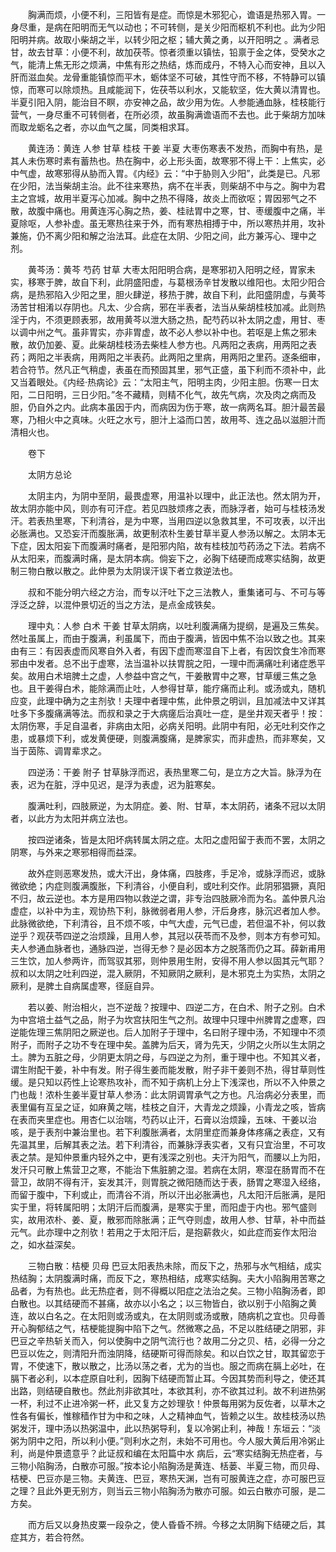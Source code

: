 <!-- { "loadSidebar": true } -->
　　胸满而烦，小便不利，三阳皆有是症。而惊是木邪犯心，谵语是热邪入胃。一身尽重，是病在阳明而无气以动也；不可转侧，是关少阳而枢机不利也。此为少阳阳明并病。故取小柴胡之半，以转少阳之枢；辅大黄之勇，以开阳明之 。满者忌甘，故去甘草：小便不利，故加茯苓。惊者须重以镇怯，铅禀于金之体，受癸水之气，能清上焦无形之烦满，中焦有形之热结，炼而成丹，不特入心而安神，且以入肝而滋血矣。龙骨重能镇惊而平木，蛎体坚不可破，其性守而不移，不特静可以镇惊，而寒可以除烦热。且咸能润下，佐茯苓以利水，又能软坚，佐大黄以清胃也。半夏引阳入阴，能治目不瞑，亦安神之品，故少用为佐。人参能通血脉，桂枝能行营气，一身尽重不可转侧者，在所必须，故虽胸满谵语而不去也。此于柴胡方加味而取龙蛎名之者，亦以血气之属，同类相求耳。

　　黄连汤：黄连 人参 甘草 桂枝 干姜 半夏 大枣伤寒表不发热，而胸中有热，是其人未伤寒时素有蓄热也。热在胸中，必上形头面，故寒邪不得上干：上焦实，必中气虚，故寒邪得从胁而入胃。《内经》云：“中于胁则入少阳”，此类是已。凡邪在少阳，法当柴胡主治。此不往来寒热，病不在半表，则柴胡不中与之。胸中为君主之宫城，故用半夏泻心加减。胸中之热不得降，故炎上而欲呕；胃因邪气之不散，故腹中痛也。用黄连泻心胸之热，姜、桂祛胃中之寒，甘、枣缓腹中之痛，半夏除呕，人参补虚。虽无寒热往来于外，而有寒热相搏于中，所以寒热并用，攻补兼施，仍不离少阳和解之治法耳。此症在太阴、少阳之间，此方兼泻心、理中之剂。

　　黄芩汤：黄芩 芍药 甘草 大枣太阳阳明合病，是寒邪初入阳明之经，胃家未实，移寒于脾，故自下利，此阴盛阳虚，与葛根汤辛甘发散以维阳也。太阳少阳合病，是热邪陷入少阳之里，胆火肆逆，移热于脾，故自下利，此阳盛阴虚，与黄芩汤苦甘相淆以存阴也。凡太、少合病，邪在半表者，法当从柴胡桂枝加减。此则热淫于内，不须更顾表邪，故用黄芩以泄大肠之热，配芍药以补太阴之虚，用甘、枣以调中州之气。虽非胃实，亦非胃虚，故不必人参以补中也。若呕是上焦之邪未散，故仍加姜、夏。此柴胡桂枝汤去柴桂人参方也。凡两阳之表病，用两阳之表药；两阳之半表病，用两阳之半表药。此两阳之里病，用两阳之里药。逐条细审，若合符节。然凡正气稍虚，表虽在而预固其里，邪气正盛，虽下利而不须补中，此又当着眼处。《内经·热病论》云：“太阳主气，阳明主肉，少阳主胆。伤寒一日太阳，二日阳明，三日少阳。”冬不藏精，则精不化气，故先气病，次及肉之病而及胆，仍自外之内。此病本虽因于内，而病因为伤于寒，故一病两名耳。胆汁最苦最寒，乃相火中之真味。火旺之水亏，胆汁上溢而口苦，故用芩、连之品以滋胆汁而清相火也。

　　卷下

　　太阴方总论

　　太阴主内，为阴中至阴，最畏虚寒，用温补以理中，此正法也。然太阴为开，故太阴亦能中风，则亦有可汗症。若见四肢烦疼之表，而脉浮者，始可与桂枝汤发汗。若表热里寒，下利清谷，是为中寒，当用四逆以急救其里，不可攻表，以汗出必胀满也。又恐妄汗而腹胀满，故更制浓朴生姜甘草半夏人参汤以解之。太阴本无下症，因太阳妄下而腹满时痛者，是阳邪内陷，故有桂枝加芍药汤之下法。若病不从太阳来，而腹满时痛，是太阴本病。倘妄下之，必胸下结硬而成寒实结胸，故更制三物白散以散之。此仲景为太阴误汗误下者立救逆法也。

　　叔和不能分明六经之方治，而专以汗吐下之三法教人，重集诸可与、不可与等浮泛之辞，以混仲景切近的当之方法，是点金成铁矣。

　　理中丸：人参 白术 干姜 甘草太阴病，以吐利腹满痛为提纲，是遍及三焦矣。然吐虽属上，而由于腹满，利虽属下，而由于腹满，皆因中焦不治以致之也。其来由有三：有因表虚而风寒自外入者，有因下虚而寒湿自下上者，有因饮食生冷而寒邪由中发者。总不出于虚寒，法当温补以扶胃脘之阳，一理中而满痛吐利诸症悉平矣。故用白术培脾土之虚，人参益中宫之气，干姜散胃中之寒，甘草缓三焦之急也。且干姜得白术，能除满而止吐，人参得甘草，能疗痛而止利。或汤或丸，随机应变，此理中确为之主剂欤！夫理中者理中焦，此仲景之明训，且加减法中又详其吐多下多腹痛满等法。而叔和录之于大病瘥后治真吐一症，是坐井观天者乎！按：太阴伤寒，手足自温者，非病由太阳，必病关阳明。此阴中有阳，必无吐利交作之患，或暴烦下利，或发黄便硬，则腹满腹痛，是脾家实，而非虚热，而非寒矣，又当于茵陈、调胃辈求之。

　　四逆汤：干姜 附子 甘草脉浮而迟，表热里寒二句，是立方之大旨。脉浮为在表，迟为在脏，浮中见迟，是浮为表虚，迟为脏寒矣。

　　腹满吐利，四肢厥逆，为太阴症。姜、附、甘草，本太阴药，诸条不冠以太阴者，以此方为太阳并病立法也。

　　按四逆诸条，皆是太阳坏病转属太阴之症。太阳之虚阳留于表而不罢，太阴之阴寒，与外来之寒邪相得而益深。

　　故外症则恶寒发热，或大汗出，身体痛，四肢疼，手足冷，或脉浮而迟，或脉微欲绝；内症则腹满腹胀，下利清谷，小便自利，或吐利交作。此阴邪猖獗，真阳不归，故云逆也。本方是用四物以救逆之谓，非专治四肢厥冷而为名。盖仲景凡治虚症，以补中为主，观协热下利，脉微弱者用人参，汗后身疼，脉沉迟者加人参。此脉微欲绝，下利清谷，且不烦不咳，中气大虚，元气已虚，若但温不补，何以救逆乎？观茯苓四逆之治烦躁，且用人参，其冠以茯苓而不及参，则本方有参可知。夫人参通血脉者也，通脉四逆，岂得无参？是必因本方之脱落而仍之耳。薛新甫用三生饮，加人参两许，而驾驭其邪，则仲景用生附，安得不用人参以固其元气耶？叔和以太阴之吐利四逆，混入厥阴，不知厥阴之厥利，是木邪克土为实热，太阴之厥利，是脾土自病属虚寒，径庭自异。

　　若以姜、附治相火，岂不逆哉？按理中、四逆二方，在白术、附子之别。白术为中宫培土益气之品，附子为坎宫扶阳生气之剂。故理中只理中州脾胃之虚寒，四逆能佐理三焦阴阳之厥逆也。后人加附子于理中，名曰附子理中汤，不知理中不须附子，而附子之功不专在理中矣。盖脾为后天，肾为先天，少阴之火所以生太阴之土。脾为五脏之母，少阴更太阴之母，与四逆之为剂，重于理中也。不知其义者，谓生附配干姜，补中有发。附子得生姜而能发散，附子非干姜则不热，得甘草则性缓。是只知以药性上论寒热攻补，而不知于病机上分上下浅深也，所以不入仲景之门也哉！浓朴生姜半夏甘草人参汤：此太阴调胃承气之方也。凡治病必分表里，而表里偏有互呈之证，如麻黄之喘，桂枝之自汗，大青龙之烦躁，小青龙之咳，皆病在表而夹里症也。用杏仁以治喘，芍药以止汗，石膏以治烦躁，五味、干姜以治咳，是于表剂中兼治里也。若下利腹胀满者，太阴里症而兼身体疼痛之表症，又有先温其里，后解其表之法。若下利清谷，而兼脉浮表实者，又有只宜治里，不可攻表之禁。是知仲景重内轻外之中，更有浅深之别也。夫汗为阳气，而腰以上为阳，发汗只可散上焦营卫之寒，不能治下焦脏腑之湿。若病在太阴，寒湿在肠胃而不在营卫，故阴不得有汗，妄发其汗，则胃脘之微阳随而达于表，肠胃之寒湿入经络，而留于腹中，下利或止，而清谷不消，所以汗出必胀满也，凡太阳汗后胀满，是阳实于里，将转属阳明；太阴汗后而腹满，是寒实于里，而阳虚于内也。邪气盛则实，故用浓朴、姜、夏，散邪而除胀满；正气夺则虚，故用人参、甘草，补中而益元气。此亦理中之剂欤！若用之于太阳汗后，是抱薪救火，如此症而妄作太阳治之，如水益深矣。

　　三物白散：桔梗 贝母 巴豆太阳表热未除，而反下之，热邪与水气相结，成实热结胸；太阴腹满时痛，而反下之，寒热相结，成寒实结胸。夫大小陷胸用苦寒之品者，为有热也。此无热症者，则不得概以阳症之法治之矣。三物小陷胸汤者，即白散也。以其结硬而不甚痛，故亦以小名之；以三物皆白，欲以别于小陷胸之黄连，故以白名之。在太阳则或汤或丸，在太阴则或汤或散，随病机之宜也。贝母善开心胸郁结之气，桔梗能提胸中陷下之气。然微寒之品，不足以胜结硬之阴邪，非巴豆之辛热斩关而入，何以使胸中之阴气流行也？故用二分之贝、桔，必得一分之巴豆以佐之，则清阳升而浊阴降，结硬斯可得而除矣。和以白饮之甘，取其留恋于胃，不使速下，散以散之，比汤以荡之者，尤为的当也。服之而病在膈上必吐，在膈下者必利，以本症原自吐利，因胸下结硬而暂止耳。今因其势而利导之，使还其出路，则结硬自散也。然此剂非欲其吐，本欲其利，亦不欲其过利。故不利进热粥一杯，利过不止进冷粥一杯，此又复方之妙理欤！仲景每用粥为反佐者，以草木之性各有偏长，惟稼穑作甘为中和之味，人之精神血气，皆赖之以生。故桂枝汤以热粥发汗，理中汤以热粥温中，此以热粥导利，复以冷粥止利，神哉！东垣云：“淡粥为阴中之阳，所以利小便。”则利水之剂，未始不可用也。今人服大黄后用冷粥止利，尚是仲景遗意乎？此证叔和编在太阳篇中水 病后，云“寒实结胸无热症者，与三物小陷胸汤，白散亦可服。”按本论小陷胸汤是黄连、栝蒌、半夏三物，而贝母、桔梗、巴豆亦是三物。夫黄连、巴豆，寒热天渊，岂有可服黄连之症，亦可服巴豆之理？且此外更无别方，则当云三物小陷胸汤为散亦可服。如云白散亦可服，是二方矣。

　　而方后又以身热皮粟一段杂之，使人昏昏不辨。今移之太阴胸下结硬之后，其症其方，若合符然。

